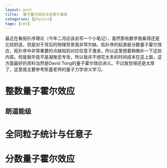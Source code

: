 ```yaml
---
layout: post
title:  量子霍尔效应与任意子激发
categories: [physics]
tags: [cmt]
---
```

最近在看拓扑序理论（今年二月应该会写一个小笔记），虽然那些数学我看得还是比较舒适，但是对于背后的物理背景我非常欠缺。拓扑序的起源是分数量子霍尔效应，拓扑序中非常重要的点缺陷则对应任意子激发，所以这里想着稍微补一下这些内容。但是我毕竟不是凝聚态专攻，所以我并不想花太多的时间成本在这上面，这方面最好的资料当然是David Tong的量子霍尔效应讲义。不过我觉得还是太厚了，这里我主要参考陈童老师的量子力学讲义学习。

<!--more-->

# 整数量子霍尔效应

## 朗道能级

# 全同粒子统计与任意子

# 分数量子霍尔效应
